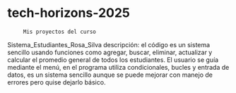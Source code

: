 # tech-horizons-2025
         Mis proyectos del curso
Sistema_Estudiantes_Rosa_Silva descripción: el código es un sistema sencillo usando funciones como agregar, buscar, eliminar, actualizar y calcular el promedio general de todos los estudiantes. El usuario se guía mediante el menú, en el programa utiliza condicionales, bucles y entrada de datos, es un sistema sencillo aunque se puede mejorar con manejo de errores pero quise dejarlo básico.
